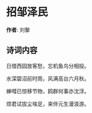 # 招邹泽民

**作者**: 刘摰

## 诗词内容

日借西园放客愁，忘机鱼鸟分相投。

水深碧沼前时雨，风满高台六月秋。

蝉嘒已惊移节物，鸥群何事亦沈浮。

烦君试拔尘埃足，来伴元生漫浪游。

